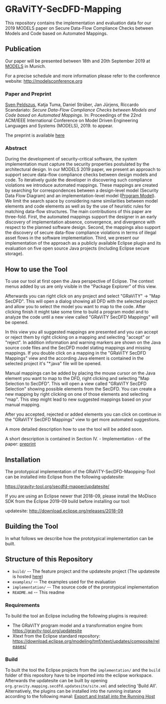 # GRaViTY-SecDFD-Mapping

This repository contains the implementation and evaluation data for our 2019 MODELS paper on Secure Data-Flow Compliance Checks between Models and Code based on Automated Mappings.

## Publication

Our paper will be presented between 18th and 20th September 2019 at [MODELS](http://modelsconference.org) in Munich.

For a precise schedule and more information please refer to the conference website: http://modelsconference.org

### Paper and Preprint

[Sven Peldszus](http://sven.peldszus.com), Katja Tuma, Daniel Strüber, Jan Jürjens, Riccardo Scandariato: *Secure Data-Flow Compliance Checks between Models and Code based on Automated Mappings*. In: Proceedings of the 22nd ACM/IEEE International Conference on Model Driven Engineering Languages and Systems (MODELS), 2019. to appear. 

The preprint is available [here](http://rgse.uni-koblenz.de/web/pages/people/peldszus/publications/PTS+19-MODELS-SecureData-FlowComplianceChecksBetweenModelsAndCodeBasedOnAutomatedMappings.pdf)

### Abstract

During the development of security-critical software, the system implementation must capture the security properties postulated by the architectural design. In our MODELS 2019 paper, we present an approach to support secure data-flow compliance checks between design models and code. To iteratively guide the developer in discovering such compliance violations we introduce automated mappings. These mappings are created by searching for correspondences between a design-level model (Security Data Flow Diagram) and an implementation-level model ([Program Model](https://gravity-tool.org)). We limit the search space by considering name similarities between model elements and code elements as well as by the use of heuristic rules for matching data-flow structures. The main contributions of this paper are three-fold. First, the automated mappings support the designer in an early discovery of implementation absence, convergence, and divergence with respect to the planned software design. Second, the mappings also support the discovery of secure data-flow compliance violations in terms of illegal asset flows in the software implementation. Third, we present our implementation of the approach as a publicly available Eclipse plugin and its evaluation on five open source Java projects (including Eclipse secure storage).

## How to use the Tool

To use our tool at first open the Java perspective of Eclipse. The context menus added by us are only visible in the "Package Explorer" of this view.

Afterwards you can right click on any project and select "GRaViTY" -> "Map SecDFD". This will open a dialog showing all DFD with the selected project and allow you to select the model you want to map to the code. 
After clicking finish it might take some time to build a program model and to analyze the code until a new view called "GRaViTY SecDFD Mappings" will be opened.

In this view you all suggested mappings are presented and you can accept or reject them by right clicking on a mapping and selecting "accept" or "reject". In addition information and warning markers are shown on the Java source code files and the SecDFD model stating mappings and missing mappings.
If you double click on a mapping in the "GRaViTY SecDFD Mappings" view and the according Java element is contained in the selected project it's "*.java" file will be opened.

Manual mappings can be added by placing the mouse cursor on the Java element you want to map to the DFD, right clicking and selecting "Map Selection to SecDFD". This will open a view called "GRaViTY SecDFD Selection" showing possible elements from the SecDFD. You can create a new mapping by right clicking on one of those elements and selecting "map". This step might lead to new suggested mappings based on your manual mapping.

After you accepted, rejected or added elements you can click on continue in the "GRaViTY SecDFD Mappings" view to get more automated suggestions.

A more detailed description how to use the tool will be added soon.

A short description is contained in Section IV. - Implementation - of the paper: [preprint](http://rgse.uni-koblenz.de/web/pages/people/peldszus/publications/PTS+19-MODELS-SecureData-FlowComplianceChecksBetweenModelsAndCodeBasedOnAutomatedMappings.pdf)

## Installation

The prototypical implementation of the GRaViTY-SecDFD-Maopping-Tool can be installed into Eclipse from the following updatesite:

https://gravity-tool.org/secdfd-mapper/updatesite/

If you are using an Eclipse newer that 2018-09, please install the MoDisco SDK from the Eclipse 2019-09 build before installing our tool:

updatesite: http://download.eclipse.org/releases/2018-09

## Building the Tool

In what follows we describe how the prototypical implementation can be built.

## Structure of this Repository

- `build/` -- The feature project and the updatesite project (The updatesite is hosted [here](https://gravity-tool.org/secdfd-mapper/updatesite/))
- `examples/` -- The examples used for the evaluation
- `implementation/` -- The source code of the prorotypical implementation
- `README.md` -- This readme

### Requirements

To build the tool an Eclipse including the following plugins is required:

- The GRaViTY program model and a transformation engine from: https://gravity-tool.org/updatesite
- Xtext from the Eclipse standard repository: https://download.eclipse.org/modeling/tmf/xtext/updates/composite/releases/

### Build

To built the tool the Eclipse projects from the `implementation/` and the `build` folder of this repository have to be imported into the eclipse workspace. Afterwards the updatesite can be built by opening `org.gravity.mapping.secdfd.updatesite/site.xml` and selecting 'Build All'. Alternatively, the plugins can be installed into the running instance according to the following manal: [Export and Install into the Running Host](https://help.eclipse.org/2019-03/index.jsp?topic=%2Forg.eclipse.pde.doc.user%2Ftasks%2Fui_export_install_into_host.htm)
